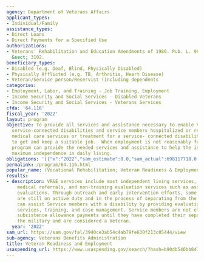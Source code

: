 ```yaml
---
agency: Department of Veterans Affairs
applicant_types:
- Individual/Family
assistance_types:
- Direct Loans
- Direct Payments for a Specified Use
authorizations:
- Veterans' Rehabilitation and Education Amendments of 1980. Pub. L. 96, 466. 38 U.S.C.
  &sect; 3102.
beneficiary_types:
- Disabled (e.g. Deaf, Blind, Physically Disabled)
- Physically Afflicted (e.g. TB, Arthritis, Heart Disease)
- Veteran/Service person/Reservist (including dependents
categories:
- Employment, Labor, and Training - Job Training, Employment
- Income Security and Social Services - Disabled Veterans
- Income Security and Social Services - Veterans Services
cfda: '64.116'
fiscal_year: '2022'
layout: program
objective: To provide all services and assistance necessary to enable Veterans with
  service-connected disabilities and service members hospitalized or receiving outpatient
  medical care services or treatment for a service- connected disability pending discharge
  to get and keep a suitable job.  When employment is not reasonably feasible, the
  program can provide the needed services and assistance to help the individual achieve
  maximum independence in daily living.
obligations: '[{"x":"2022","sam_estimate":0.0,"sam_actual":698117718.0,"usa_spending_actual":717134988.0},{"x":"2023","sam_estimate":710499641.0,"sam_actual":0.0,"usa_spending_actual":622025715.0},{"x":"2024","sam_estimate":651524080.0,"sam_actual":0.0,"usa_spending_actual":0.0}]'
permalink: /program/64.116.html
popular_name: (Vocational Rehabilitation; Veteran Readiness & Employment; VR&E)
results:
- description: VR&E services include most independent living services, career counseling,
    medical referrals, and non-training evaluation services such as assistive technology
    evaluations. Through outreach and early intervention efforts, some VR&E participants
    are still on active duty and in the process of separating from the military. VR&E
    can assist Service members with a disability by providing evaluation, rehabilitation
    services, training, and case management. Service members are not eligible for
    subsistence allowance payments until they have completed their separation from
    the military and are considered a Veteran.
  year: '2022'
sam_url: https://sam.gov/fal/3940ce3ab54c4ab79fe630f213c05444/view
sub-agency: Veterans Benefits Administration
title: Veteran Readiness and Employment
usaspending_url: https://www.usaspending.gov/search/?hash=b90db540bb847aa1bce57f6b069835eb
---
```

